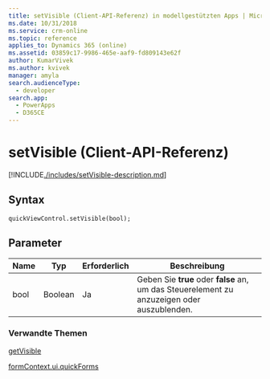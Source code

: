 ```yaml
---
title: setVisible (Client-API-Referenz) in modellgestützten Apps | MicrosoftDocs
ms.date: 10/31/2018
ms.service: crm-online
ms.topic: reference
applies_to: Dynamics 365 (online)
ms.assetid: 03859c17-9986-465e-aaf9-fd809143e62f
author: KumarVivek
ms.author: kvivek
manager: amyla
search.audienceType:
  - developer
search.app:
  - PowerApps
  - D365CE
---
```

# <a name="setvisible-client-api-reference"></a>setVisible (Client-API-Referenz)



[!INCLUDE[./includes/setVisible-description.md](./includes/setVisible-description.md)]

## <a name="syntax"></a>Syntax

`quickViewControl.setVisible(bool);`

## <a name="parameter"></a>Parameter

|Name|Typ|Erforderlich|Beschreibung|
|--|--|--|--|
|bool|Boolean|Ja|Geben Sie **true** oder **false** an, um das Steuerelement zu anzuzeigen oder auszublenden.|

### <a name="related-topics"></a>Verwandte Themen

[getVisible](getVisible.md)

[formContext.ui.quickForms](../formContext-ui-quickForms.md)



